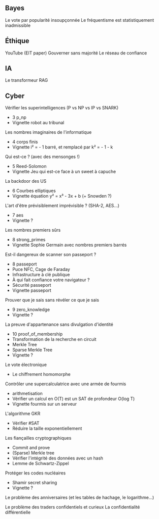 ## Bayes

Le vote par popularité insoupçonnée
Le fréquentisme est statistiquement inadmissible


## Éthique 

YouTube (EIT paper)
Gouverner sans majorité
Le réseau de confiance


## IA

Le transformeur
RAG


## Cyber

Vérifier les superintelligences (P vs NP vs IP vs SNARK)
 - 3 p_np
 - Vignette robot au tribunal

Les nombres imaginaires de l'informatique 
 - 4 corps finis
 - Vignette i² = - 1 barré, et remplacé par k² = - 1 - k

Qui est-ce ? (avec des mensonges !) 
 - 5 Reed-Solomon
 - Vignette Jeu qui est-ce face à un sweet à capuche

La backdoor des US 
 - 6 Courbes elliptiques
 - Vignette équation y² = x³ - 3x + b (+ Snowden ?)

L'art d'être prévisiblement imprévisible ? (SHA-2, AES...)
 - 7 aes
 - Vignette ?

Les nombres premiers sûrs
 - 8 strong_primes
 - Vignette Sophie Germain avec nombres premiers barrés

Est-il dangereux de scanner son passeport ?
 - 8 passeport
 - Puce NFC, Cage de Faraday
 - Infrastructure à clé publique
 - À qui fait confiance votre navigateur ?
 - Sécurité passeport
 - Vignette passeport

Prouver que je sais sans révéler ce que je sais
 - 9 zero_knowledge
 - Vignette ?

La preuve d'appartenance sans divulgation d'identité
 - 10 proof_of_membership
 - Transformation de la recherche en circuit
 - Merkle Tree
 - Sparse Merkle Tree
 - Vignette ?

Le vote électronique
 - Le chiffrement homomorphe


Contrôler une supercalculatrice avec une armée de fourmis
 - arithmetisation
 - Vérifier un calcul en O(T) est un SAT de profondeur O(log T)
 - Vignette fourmis sur un serveur

L'algorithme GKR
 - Vérifier #SAT
 - Réduire la taille exponentiellement

Les fiançailles cryptographiques
 - Commit and prove
 - (Sparse) Merkle tree
 - Vérifier l'intégrité des données avec un hash
 - Lemme de Schwartz-Zippel



Protéger les codes nucléaires
 - Shamir secret sharing
 - Vignette ?

Le problème des anniversaires (et les tables de hachage, le logarithme...)

Le problème des traders confidentiels et curieux
La confidentialité différentielle


